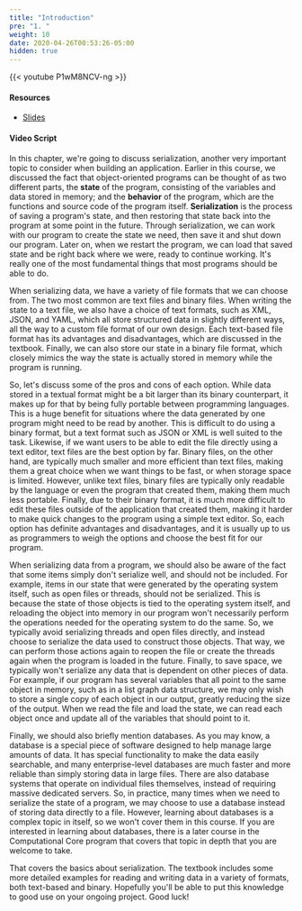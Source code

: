 ```yaml
---
title: "Introduction"
pre: "1. "
weight: 10
date: 2020-04-26T00:53:26-05:00
hidden: true
---
```


{{< youtube P1wM8NCV-ng >}}

#### Resources

* <a href="slides" target="_blank">Slides</a>

#### Video Script

In this chapter, we're going to discuss serialization, another very important topic to consider when building an application. Earlier in this course, we discussed the fact that object-oriented programs can be thought of as two different parts, the **state** of the program, consisting of the variables and data stored in memory; and the **behavior** of the program, which are the functions and source code of the program itself. **Serialization** is the process of saving a program's state, and then restoring that state back into the program at some point in the future. Through serialization, we can work with our program to create the state we need, then save it and shut down our program. Later on, when we restart the program, we can load that saved state and be right back where we were, ready to continue working. It's really one of the most fundamental things that most programs should be able to do.

When serializing data, we have a variety of file formats that we can choose from. The two most common are text files and binary files. When writing the state to a text file, we also have a choice of text formats, such as XML, JSON, and YAML, which all store structured data in slightly different ways, all the way to a custom file format of our own design. Each text-based file format has its advantages and disadvantages, which are discussed in the textbook. Finally, we can also store our state in a binary file format, which closely mimics the way the state is actually stored in memory while the program is running.

So, let's discuss some of the pros and cons of each option. While data stored in a textual format might be a bit larger than its binary counterpart, it makes up for that by being fully portable between programming languages. This is a huge benefit for situations where the data generated by one program might need to be read by another. This is difficult to do using a binary format, but a text format such as JSON or XML is well suited to the task. Likewise, if we want users to be able to edit the file directly using a text editor, text files are the best option by far. Binary files, on the other hand, are typically much smaller and more efficient than text files, making them a great choice when we want things to be fast, or when storage space is limited. However, unlike text files, binary files are typically only readable by the language or even the program that created them, making them much less portable. Finally, due to their binary format, it is much more difficult to edit these files outside of the application that created them, making it harder to make quick changes to the program using a simple text editor. So, each option has definite advantages and disadvantages, and it is usually up to us as programmers to weigh the options and choose the best fit for our program.

When serializing data from a program, we should also be aware of the fact that some items simply don't serialize well, and should not be included. For example, items in our state that were generated by the operating system itself, such as open files or threads, should not be serialized. This is because the state of those objects is tied to the operating system itself, and reloading the object into memory in our program won't necessarily perform the operations needed for the operating system to do the same. So, we typically avoid serializing threads and open files directly, and instead choose to serialize the data used to construct those objects. That way, we can perform those actions again to reopen the file or create the threads again when the program is loaded in the future. Finally, to save space, we typically won't serialize any data that is dependent on other pieces of data. For example, if our program has several variables that all point to the same object in memory, such as in a list graph data structure, we may only wish to store a single copy of each object in our output, greatly reducing the size of the output. When we read the file and load the state, we can read each object once and update all of the variables that should point to it. 

Finally, we should also briefly mention databases. As you may know, a database is a special piece of software designed to help manage large amounts of data. It has special functionality to make the data easily searchable, and many enterprise-level databases are much faster and more reliable than simply storing data in large files. There are also database systems that operate on individual files themselves, instead of requiring massive dedicated servers. So, in practice, many times when we need to serialize the state of a program, we may choose to use a database instead of storing data directly to a file. However, learning about databases is a complex topic in itself, so we won't cover them in this course. If you are interested in learning about databases, there is a later course in the Computational Core program that covers that topic in depth that you are welcome to take. 

That covers the basics about serialization. The textbook includes some more detailed examples for reading and writing data in a variety of formats, both text-based and binary. Hopefully you'll be able to put this knowledge to good use on your ongoing project. Good luck!



